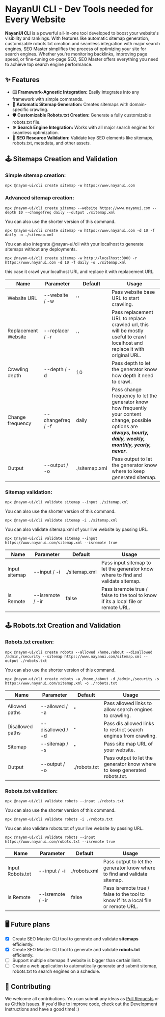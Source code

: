 # NayanUI CLI - Dev Tools needed for Every Website

**NayanUI CLI** is a powerful all-in-one tool developed to boost your website's visibility and rankings. With features like automatic sitemap generation, customizable robots.txt creation and seamless integration with major search engines, SEO Master simplifies the process of optimizing your site for search engines. Whether you're monitoring backlinks, improving page speed, or fine-tuning on-page SEO, SEO Master offers everything you need to achieve top search engine performance.

## ✨ Features

- ⌨️ **Framework-Agnostic Integration:** Easily integrates into any framework with simple commands.
- 🌈 **Automatic Sitemap Generation:** Creates sitemaps with domain-specific crawling.
- 🛡 **Customizable Robots.txt Creation:** Generate a fully customizable robots.txt file.
- ⚙️ **Search Engine Integration:** Works with all major search engines for seamless optimization.
- 🎨 **SEO Resource Validation:** Validate key SEO elements like sitemaps, robots.txt, metadata, and other assets.

## 🕹 Sitemaps Creation and Validation

### Simple sitemap creation:

```
npx @nayan-ui/cli create sitemap -w https://www.nayanui.com
```

### Advanced sitemap creation:

```
npx @nayan-ui/cli create sitemap --website https://www.nayanui.com --depth 10 --changefreq daily --output ./sitemap.xml
```

You can also use the shorter version of this command.

```
npx @nayan-ui/cli create sitemap -w https://www.nayanui.com -d 10 -f daily -o ./sitemap.xml
```

You can also integrate @nayan-ui/cli with your localhost to generate sitemaps without any deployments.

```
npx @nayan-ui/cli create sitemap -w http://localhost:3000 -r https://www.nayanui.com -d 10 -f daily -o ./sitemap.xml
```

this case it crawl your localhost URL and replace it with replacement URL.

| Name                | Parameter         | Default       | Usage                                                                                                                                                                 |
| ------------------- | ----------------- | ------------- | --------------------------------------------------------------------------------------------------------------------------------------------------------------------- |
| Website URL         | --website / -w    | ''            | Pass website base URL to start crawling.                                                                                                                              |
| Replacement Website | --replacer / -r   | ''            | Pass replacement URL to replace crawled url, this will be mostly useful to crawl localhost and replace it with original URL.                                          |
| Crawling depth      | --depth / -d      | 10            | Pass depth to let the generator know how depth it need to crawl.                                                                                                      |
| Change frequency    | --changefreq / -f | daily         | Pass change frequency to let the generator know how frequently your content change, possible options are **_always, hourly, daily, weekly, monthly, yearly, never_**. |
| Output              | --output / -o     | ./sitemap.xml | Pass output to let the generator know where to keep generated sitemap.                                                                                                |

### Sitemap validation:

```
npx @nayan-ui/cli validate sitemap --input ./sitemap.xml
```

You can also use the shorter version of this command.

```
npx @nayan-ui/cli validate sitemap -i ./sitemap.xml
```

You can also validate sitemap.xml of your live website by passing URL.

```
npx @nayan-ui/cli validate sitemap --input https://www.nayanui.com/sitemap.xml --isremote true
```

| Name          | Parameter        | Default       | Usage                                                                             |
| ------------- | ---------------- | ------------- | --------------------------------------------------------------------------------- |
| Input sitemap | --input / -i     | ./sitemap.xml | Pass input sitemap to let the generator know where to find and validate sitemap.  |
| Is Remote     | --isremote / -ir | false         | Pass isremote true / false to the tool to know if its a local file or remote URL. |

## 🕹 Robots.txt Creation and Validation

### Robots.txt creation:

```
npx @nayan-ui/cli create robots --allowed /home,/about --disallowed /admin,/security --sitemap https://www.nayanui.com/sitemap.xml --output ./robots.txt
```

You can also use the shorter version of this command.

```
npx @nayan-ui/cli create robots -a /home,/about -d /admin,/security -s https://www.nayanui.com/sitemap.xml -o ./robots.txt
```

| Name             | Parameter         | Default      | Usage                                                                     |
| ---------------- | ----------------- | ------------ | ------------------------------------------------------------------------- |
| Allowed paths    | --allowed / -a    | ''           | Pass allowed links to allow search engines to crawling.                   |
| Disallowed paths | --disallowed / -d | ''           | Pass dis allowed links to restrict search engines from crawling.          |
| Sitemap          | --sitemap / -s    | ''           | Pass site map URL of your website.                                        |
| Output           | --output / -o     | ./robots.txt | Pass output to let the generator know where to keep generated robots.txt. |

### Robots.txt validation:

```
npx @nayan-ui/cli validate robots --input ./robots.txt
```

You can also use the shorter version of this command.

```
npx @nayan-ui/cli validate robots -i ./robots.txt
```

You can also validate robots.txt of your live website by passing URL.

```
npx @nayan-ui/cli validate robots --input https://www.nayanui.com/robots.txt --isremote true
```

| Name             | Parameter        | Default      | Usage                                                                             |
| ---------------- | ---------------- | ------------ | --------------------------------------------------------------------------------- |
| Input Robots.txt | --input / -i     | ./robots.xml | Pass output to let the generator know where to find and validate sitemap.         |
| Is Remote        | --isremote / -ir | false        | Pass isremote true / false to the tool to know if its a local file or remote URL. |

## 🖥 Future plans

- [x] Create SEO Master CLI tool to generate and validate **sitemaps** efficiently.
- [x] Create SEO Master CLI tool to generate and validate **robots.txt** efficiently.
- [ ] Support multiple sitemaps if website is bigger than certain limit.
- [ ] Create a web application to automatically generate and submit sitemap, robots.txt to search engines on a schedule.

## 🤝 Contributing

We welcome all contributions. You can submit any ideas as [Pull Requests](https://github.com/ursnj/nayan/pulls) or as [GitHub Issues](https://github.com/ursnj/nayan/issues). If you'd like to improve code, check out the Development Instructions and have a good time! :)
